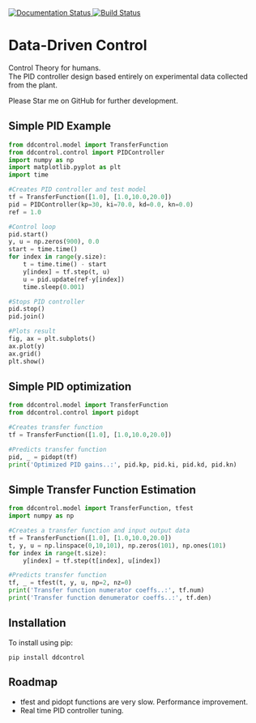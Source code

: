 <a href='https://ddcontrol.readthedocs.io/en/latest/?badge=latest'>
    <img src='https://readthedocs.org/projects/ddcontrol/badge/?version=latest' alt='Documentation Status' />
</a>
<a href='https://travis-ci.com/eadali/ddcontrol'>
    <img src='https://travis-ci.com/eadali/ddcontrol.svg?branch=master' alt='Build Status' />
</a>  

# Data-Driven Control
Control Theory for humans.  
The PID controller design based entirely on experimental data collected from the plant.

Please Star me on GitHub for further development.

## Simple PID Example
```python
from ddcontrol.model import TransferFunction
from ddcontrol.control import PIDController
import numpy as np
import matplotlib.pyplot as plt
import time

#Creates PID controller and test model
tf = TransferFunction([1.0], [1.0,10.0,20.0])
pid = PIDController(kp=30, ki=70.0, kd=0.0, kn=0.0)
ref = 1.0

#Control loop
pid.start()
y, u = np.zeros(900), 0.0
start = time.time()
for index in range(y.size):
    t = time.time() - start
    y[index] = tf.step(t, u)
    u = pid.update(ref-y[index])
    time.sleep(0.001)

#Stops PID controller
pid.stop()
pid.join()

#Plots result
fig, ax = plt.subplots()
ax.plot(y)
ax.grid()
plt.show()
```

## Simple PID optimization
```python
from ddcontrol.model import TransferFunction
from ddcontrol.control import pidopt

#Creates transfer function
tf = TransferFunction([1.0], [1.0,10.0,20.0])

#Predicts transfer function
pid, _ = pidopt(tf)
print('Optimized PID gains..:', pid.kp, pid.ki, pid.kd, pid.kn)
```

## Simple Transfer Function Estimation
```python
from ddcontrol.model import TransferFunction, tfest
import numpy as np

#Creates a transfer function and input output data
tf = TransferFunction([1.0], [1.0,10.0,20.0])
t, y, u = np.linspace(0,10,101), np.zeros(101), np.ones(101)
for index in range(t.size):
    y[index] = tf.step(t[index], u[index])

#Predicts transfer function
tf, _ = tfest(t, y, u, np=2, nz=0)
print('Transfer function numerator coeffs..:', tf.num)
print('Transfer function denumerator coeffs..:', tf.den)
```

## Installation
To install using pip:  
```
pip install ddcontrol
```

## Roadmap
- tfest and pidopt functions are very slow. Performance improvement.
- Real time PID controller tuning.
